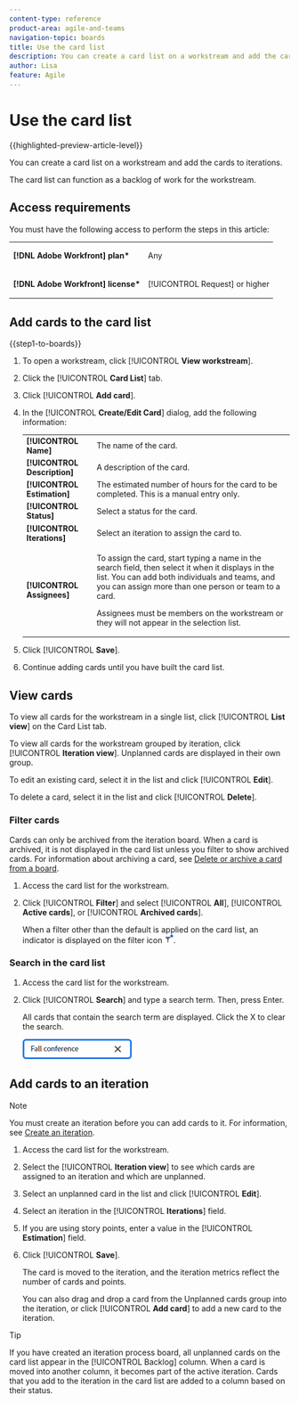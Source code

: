 ```yaml
---
content-type: reference
product-area: agile-and-teams
navigation-topic: boards
title: Use the card list
description: You can create a card list on a workstream and add the cards to iterations.
author: Lisa
feature: Agile
---
```

# Use the card list

{{highlighted-preview-article-level}}

You can create a card list on a workstream and add the cards to iterations.

The card list can function as a backlog of work for the workstream.

## Access requirements

You must have the following access to perform the steps in this article:

<table style="table-layout:auto"> 
 <col> 
 </col> 
 <col> 
 </col> 
 <tbody> 
  <tr> 
   <td role="rowheader"><strong>[!DNL Adobe Workfront] plan*</strong></td> 
   <td> <p>Any</p> </td> 
  </tr> 
  <tr> 
   <td role="rowheader"><strong>[!DNL Adobe Workfront] license*</strong></td> 
   <td> <p>[!UICONTROL Request] or higher</p> </td> 
  </tr> 
 </tbody> 
</table>

## Add cards to the card list

{{step1-to-boards}}

1. To open a workstream, click [!UICONTROL **View workstream**].
1. Click the [!UICONTROL **Card List**] tab.
1. Click [!UICONTROL **Add card**].
1. In the [!UICONTROL **Create/Edit Card**] dialog, add the following information:

   <table style="table-layout:auto"> 
    <tbody> 
     <tr> 
      <td><strong>[!UICONTROL Name]</strong></td> 
      <td>The name of the card.</td> 
     </tr> 
     <tr> 
      <td><strong>[!UICONTROL Description]</strong></td> 
      <td>A description of the card.</td> 
     </tr>
     <tr> 
      <td><strong>[!UICONTROL Estimation]</strong></td> 
      <td>The estimated number of hours for the card to be completed. This is a manual entry only.</td> 
     </tr>
     <tr> 
      <td><strong>[!UICONTROL Status]</strong></td> 
      <td>Select a status for the card.</td> 
     </tr>
     <tr> 
      <td><strong>[!UICONTROL Iterations]</strong></td> 
      <td>Select an iteration to assign the card to.</td> 
     </tr>
     <tr> 
      <td><strong>[!UICONTROL Assignees]</strong></td> 
      <td><p>To assign the card, start typing a name in the search field, then select it when it displays in the list. You can add both individuals and teams, and you can assign more than one person or team to a card.</p><p>Assignees must be members on the workstream or they will not appear in the selection list.</p></td> 
     </tr>
    </tbody> 
   </table>

1. Click [!UICONTROL **Save**].
1. Continue adding cards until you have built the card list.

## View cards

To view all cards for the workstream in a single list, click [!UICONTROL **List view**] on the Card List tab.

To view all cards for the workstream grouped by iteration, click [!UICONTROL **Iteration view**]. Unplanned cards are displayed in their own group.

To edit an existing card, select it in the list and click [!UICONTROL **Edit**].

To delete a card, select it in the list and click [!UICONTROL **Delete**].

### Filter cards

Cards can only be archived from the iteration board. When a card is archived, it is not displayed in the card list unless you filter to show archived cards. For information about archiving a card, see [Delete or archive a card from a board](/help/quicksilver/agile/get-started-with-boards/delete-board-items.md).

1. Access the card list for the workstream.
1. Click [!UICONTROL **Filter**] and select [!UICONTROL **All**], [!UICONTROL **Active cards**], or [!UICONTROL **Archived cards**].

   When a filter other than the default is applied on the card list, an indicator is displayed on the filter icon ![Filter applied](assets/boards-filterapplied-30x30.png).

### Search in the card list

1. Access the card list for the workstream.
1. Click [!UICONTROL **Search**] and type a search term. Then, press Enter.

   All cards that contain the search term are displayed.
   Click the X to clear the search.

   ![Search for cards in a board](assets/boards-searchbox.png)

## Add cards to an iteration

>[!NOTE]
>
>You must create an iteration before you can add cards to it. For information, see [Create an iteration](/help/quicksilver/agile/use-boards-agile-planning-tools/create-an-iteration.md).

1. Access the card list for the workstream.
1. Select the [!UICONTROL **Iteration view**] to see which cards are assigned to an iteration and which are unplanned.
1. Select an unplanned card in the list and click [!UICONTROL **Edit**].
1. Select an iteration in the [!UICONTROL **Iterations**] field.
1. If you are using story points, enter a value in the [!UICONTROL **Estimation**] field.
1. Click [!UICONTROL **Save**].

   The card is moved to the iteration, and the iteration metrics reflect the number of cards and points.

   You can also drag and drop a card from the Unplanned cards group into the iteration, or click [!UICONTROL **Add card**] to add a new card to the iteration.

>[!TIP]
>
>If you have created an iteration process board, all unplanned cards on the card list appear in the [!UICONTROL Backlog] column. When a card is moved into another column, it becomes part of the active iteration. Cards that you add to the iteration in the card list are added to a column based on their status.

